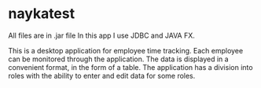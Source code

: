 # naykatest
All files are in .jar file
In this app I use JDBC and JAVA FX.

This is a desktop application for employee time tracking. Each employee can be monitored through the application. The data is displayed in a convenient format, in the form of a table.
The application has a division into roles with the ability to enter and edit data for some roles.
